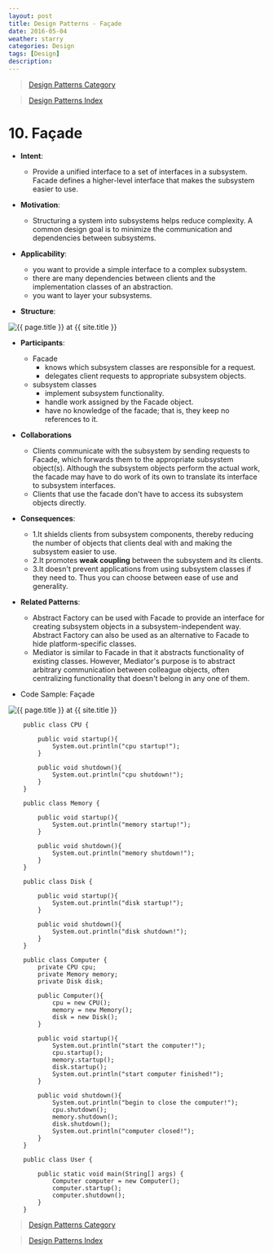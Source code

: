 ```yaml
---
layout: post
title: Design Patterns - Façade
date: 2016-05-04
weather: starry
categories: Design 
tags: [Design]
description: 
---
```


> [Design Patterns Category](http://raysxysun.github.io/categories/#Design)

> [Design Patterns Index](http://raysxysun.github.io/design/2016/04/18/DesignPatterns/)

# 10. Façade 

- **Intent**: 
	- Provide a unified interface to a set of interfaces in a subsystem. Facade defines a higher-level interface that makes the subsystem easier to use.
- **Motivation**:
	- Structuring a system into subsystems helps reduce complexity. A common design goal is to minimize the communication and dependencies between subsystems.
- **Applicability**:
	- you want to provide a simple interface to a complex subsystem.
	- there are many dependencies between clients and the implementation classes of an abstraction.
	- you want to layer your subsystems.

- **Structure**:	

<img src="{{ site.url }}/assets/img/2016-04-18-DesignPatterns/Facade.png" alt="{{ page.title }} at {{ site.title }}">

- **Participants**:
	- Facade
		- knows which subsystem classes are responsible for a request.
		- delegates client requests to appropriate subsystem objects.
	- subsystem classes
		- implement subsystem functionality.
		- handle work assigned by the Facade object.
		- have no knowledge of the facade; that is, they keep no references to it.

- **Collaborations**
	- Clients communicate with the subsystem by sending requests to Facade, which forwards them to the appropriate subsystem object(s). Although the subsystem objects perform the actual work, the facade may have to do work of its own to translate its interface to subsystem interfaces.
	- Clients that use the facade don't have to access its subsystem objects directly.

- **Consequences**:
	- 1.It shields clients from subsystem components, thereby reducing the number of objects that clients deal with and making the subsystem easier to use.
	- 2.It promotes **weak coupling** between the subsystem and its clients.
	- 3.It doesn't prevent applications from using subsystem classes if they need to. Thus you can choose between ease of use and generality.

- **Related Patterns**:
	- Abstract Factory can be used with Facade to provide an interface for creating subsystem objects in a subsystem-independent way. Abstract Factory can also be used as an alternative to Facade to hide platform-specific classes.
	- Mediator is similar to Facade in that it abstracts functionality of existing classes. However, Mediator's purpose is to abstract arbitrary communication between colleague objects, often centralizing functionality that doesn't belong in any one of them.

- Code Sample: Façade

<img src="{{ site.url }}/assets/img/2016-04-18-DesignPatterns/FacadeSample.png" alt="{{ page.title }} at {{ site.title }}">	

		public class CPU {  
		      
		    public void startup(){  
		        System.out.println("cpu startup!");  
		    }  
		      
		    public void shutdown(){  
		        System.out.println("cpu shutdown!");  
		    }  
		} 

		public class Memory {  
		      
		    public void startup(){  
		        System.out.println("memory startup!");  
		    }  
		      
		    public void shutdown(){  
		        System.out.println("memory shutdown!");  
		    }  
		}  

		public class Disk {  
		      
		    public void startup(){  
		        System.out.println("disk startup!");  
		    }  
		      
		    public void shutdown(){  
		        System.out.println("disk shutdown!");  
		    }  
		} 

		public class Computer {  
		    private CPU cpu;  
		    private Memory memory;  
		    private Disk disk;  
		      
		    public Computer(){  
		        cpu = new CPU();  
		        memory = new Memory();  
		        disk = new Disk();  
		    }  
		      
		    public void startup(){  
		        System.out.println("start the computer!");  
		        cpu.startup();  
		        memory.startup();  
		        disk.startup();  
		        System.out.println("start computer finished!");  
		    }  
		      
		    public void shutdown(){  
		        System.out.println("begin to close the computer!");  
		        cpu.shutdown();  
		        memory.shutdown();  
		        disk.shutdown();  
		        System.out.println("computer closed!");  
		    }  
		}  

		public class User {  
		  
		    public static void main(String[] args) {  
		        Computer computer = new Computer();  
		        computer.startup();  
		        computer.shutdown();  
		    }  
		}  
		

> [Design Patterns Category](http://raysxysun.github.io/categories/#Design)

> [Design Patterns Index](http://raysxysun.github.io/design/2016/04/18/DesignPatterns/)